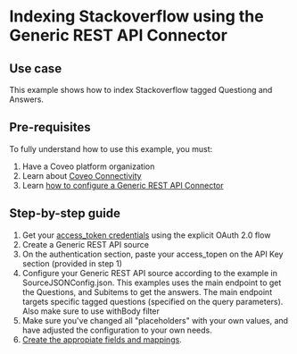 # Indexing Stackoverflow using the Generic REST API Connector

## Use case
This example shows how to index Stackoverflow tagged Questiong and Answers.

## Pre-requisites
To fully understand how to use this example, you must:
1. Have a Coveo platform organization
2. Learn about [Coveo Connectivity](https://docs.coveo.com/en/1702/cloud-v2-administrators/add-or-edit-a-source-using-one-of-the-available-connectors)
3. Learn [how to configure a Generic REST API Connector](https://docs.coveo.com/en/1896/cloud-v2-administrators/add-or-edit-a-generic-rest-api-source)

## Step-by-step guide
1. Get your [access_token credentials](https://api.stackexchange.com/docs/authentication) using the explicit OAuth 2.0 flow
2. Create a Generic REST API source
3. On the authentication section, paste your access_topen on the API Key section (provided in step 1)
4. Configure your Generic REST API source according to the example in SourceJSONConfig.json. This examples uses the main endpoint to get the Questions, and Subitems to get the answers. The main endpoint targets specific tagged questions (specified on the query parameters). Also make sure to use withBody filter
5. Make sure you've changed all "placeholders" with your own values, and have adjusted the configuration to your own needs.
6. [Create the appropiate fields and mappings](https://docs.coveo.com/en/1896/cloud-v2-administrators/add-or-edit-a-generic-rest-api-source#completion).